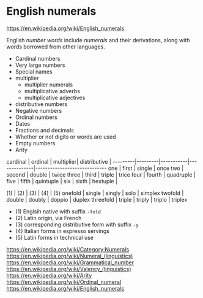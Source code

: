 # English numerals

https://en.wikipedia.org/wiki/English_numerals

English *number words* include *numerals* and their derivations, along with words borrowed from other languages.

- Cardinal numbers
- Very large numbers
- Special names
- multiplier
  - multiplier numerals
  - multiplicative adverbs
  - multiplicative adjectives
- distributive numbers
- Negative numbers
- Ordinal numbers
- Dates
- Fractions and decimals
- Whether or not digits or words are used
- Empty numbers
- Arity


cardinal | ordinal | multiplier| distributive |
---------|---------|-----------|--------------|-----------------------------
one      | first   | single    | once
two      | second  | double    | twice
three    | third   | triple    | trice
four     | fourth  | quadruple |
five     | fifth   | quintuple |
six      | sixth   | hextuple  |


(1)       | (2)    | (3)    | (4)    | (5)
onefold   | single | singly | solo   | simplex
twofold   | double | doubly | doppio | duplex
threefold | triple | triply | triplo | triplex



- (1) Englsih native with suffix `-fold`
- (2) Latin origin, via French
- (3) corresponding distributive form with suffix `-y`
- (4) Italian forms in espresso servings
- (5) Latin forms in technical use



https://en.wikipedia.org/wiki/Category:Numerals
https://en.wikipedia.org/wiki/Numeral_(linguistics)
https://en.wikipedia.org/wiki/Grammatical_number
https://en.wikipedia.org/wiki/Valency_(linguistics)
https://en.wikipedia.org/wiki/Arity
https://en.wikipedia.org/wiki/Ordinal_numeral
https://en.wikipedia.org/wiki/English_numerals
